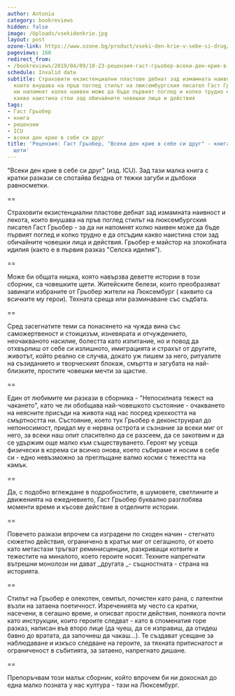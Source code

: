 ```yaml
---
author: Antonia
category: bookreviews
hidden: false
image: /Uploads/vsekidenkrie.jpg
layout: post
ozone-link: https://www.ozone.bg/product/vseki-den-krie-v-sebe-si-drug/
pageviews: 160
redirect_from:
- /bookreviews/2019/04/09/10-23-рецензия-гаст-грьобер-всеки-ден-крие-в-себе-си-друг-книга-за-човешките-щети
schedule: Invalid date
subtitle: Страховити екзистенциални пластове дебнат зад измамната наивност и лекота,
  които внушава на пръв поглед стилът на люксембургския писател Гаст Грьобер, като
  ни напомнят колко наивен може да бъде първият поглед и колко трудно е да отсъдим
  какво наистина стои зад обичайните човешки лица и действия
tags:
- Гаст Грьобер
- книга
- рецензии
- ICU
- всеки ден крие в себе си друг
title: 'Рецензия: Гаст Грьобер, "Всеки ден крие в себе си друг" - книга за човешките
  щети'
---
```


"Всеки ден крие в себе си друг" (изд. ICU). Зад тази малка книга с кратки разкази се спотайва бездна от тежки загуби и дълбоки равносметки. 

\==

Страховити екзистенциални пластове дебнат зад измамната наивност и лекота, които внушава на пръв поглед стилът на люксембургския писател Гаст Грьобер - за да ни напомнят колко наивен може да бъде първият поглед и колко трудно е да отсъдим какво наистина стои зад обичайните човешки лица и действия. Грьобер е майстор на злокобната идилия (както е в първия разказ "Селска идилия").

\==

Може би общата нишка, която навързва деветте истории в този сборник, са човешките щети. Житейските белези, които преобразяват завинаги избраните от Грьобер жители на Люксембург ( каквито са всичките му герои). Тяхната среща или разминаване със съдбата. 

\==

Сред засегнатите теми са понасянето на чужда вина със саможертвеност и стоицизъм, изневярата и отчуждението, неочакваното насилие, болестта като изпитание, но и повод да отхвърлиш от себе си излишното, имиграцията и страхът от другите, животът, който реално се случва, докато уж пишем за него, ритуалите на съзиданието и творческият блокаж, смъртта и загубата на най-близките, простите човешки мечти за щастие.

\==

Един от любимите ми разкази в сборника - "Непосилната тежест на чакането", като че ли обобщава най-човешкото състояние - очакването на неясните присъди на живота над нас посред крехкостта на смъртността ни. Състояние, което тук Грьобер е деконструирал до непоносимост, придал му е нервна острота и съзнание за всеки миг от него, за всеки наш опит спасително да се разсеем, да се закотвим и да се удържим още малко към съществуването. Героят му усеща физически в корема си всичко онова, което събираме и носим в себе си - едно невъзможно за преглъщане валмо косми с тежестта на камък.

\==

Да, с подобно вглеждане в подробностите, в шумовете, светлините и движенията на ежедневието, Гаст Грьобер буквално разглобява моменти време и късове действие в отделните истории. 

\==

Повечето разкази впрочем са изградени по сходен начин - стегнато сюжетно действия, ограничено в кратък миг от сегашното, от което като метастази тръгват реминисценции, разкриващи котвите и тежестите на миналото, което героите носят. Техните напрегнати вътрешни монолози ни дават _другата _- същностната - страна на историята. 

\==

Стилът на Грьобер е олекотен, семпъл, почистен като рана, с латентни възли на затаена поетичност. Изреченията му често са кратки, насечени, в сегашно време, и описват прости действия, понякога почти като инструкции, които героите следват - като в споменатия горе разказ, написан във второ лице (да чуеш, да се изправиш, да отидеш бавно до вратата, да започнеш да чакаш...). Те създават усещане за наблюдаване и изкъсо следване на героите, за тяхната притиснатост и ограниченост в събитията, за затаено, напрегнато дишане. 

\==

Препоръчвам този малък сборник, който впрочем би ни докоснал до една малко позната у нас култура - тази на Люксембург.